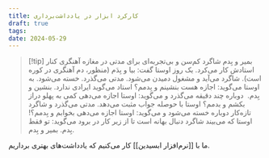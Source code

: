 ```yaml
---
title: کارکرد ابزار در یادداشت‌برداری
draft: true
tags: 
date: 2024-05-29
---
```


> [!tip] بمیر و بِدم
> شاگرد کم‌سن و بی‌تجربه‌‌ای برای مدتی در مغازه آهنگری کنار استادش کار می‌کرد. یک روز اوستا گفت: بیا و بِدَم (منظور، دم آهنگری در کوره است). شاگرد می‌آید و مشغول دمیدن می‌شود. مدتی می‌گذرد. خسته می‌شود. به اوستا می‌گوید: اجازه هست بنشینم و بِدمم؟ استاد می‌گوید ایرادی ندارد. بنشین و بِدم.
> ‌
> دوباره چند دقیقه می‌گذرد و می‌گوید: اوستا اجازه می‌دهی کمی به پهلو دراز بکشم و بدمم؟ اوستا با حوصله جواب مثبت می‌دهد. مدتی می‌گذرد و شاگرد تازه‌کار دوباره خسته می‌شود و می‌گوید: اوستا اجازه می‌دهی بخوابم و بِدمم؟! اوستا که می‌بیند شاگرد دنبال بهانه است تا از زیر کار در برود می‌گوید: تو فقط بِدم. بمیر و بِدم.

ما با [[نرم‌افزار ابسیدین]] کار می‌کنیم که یادداشت‌های بهتری برداریم.